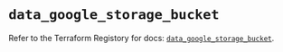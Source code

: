 # `data_google_storage_bucket`

Refer to the Terraform Registory for docs: [`data_google_storage_bucket`](https://registry.terraform.io/providers/hashicorp/google-beta/4.83.0/docs/data-sources/google_storage_bucket).
